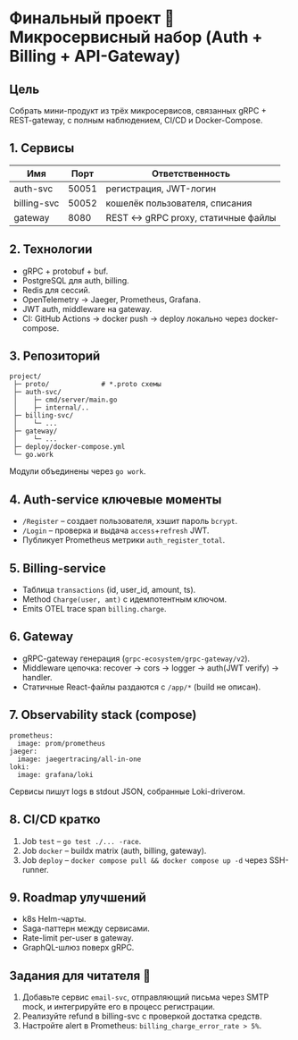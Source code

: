 # Финальный проект 🔬 Микросервисный набор (Auth + Billing + API-Gateway)

## Цель
Собрать мини-продукт из трёх микросервисов, связанных gRPC + REST-gateway, с полным наблюдением, CI/CD и Docker-Compose.

## 1. Сервисы
| Имя | Порт | Ответственность |
|-----|------|-----------------|
| auth-svc    | 50051 | регистрация, JWT-логин |
| billing-svc | 50052 | кошелёк пользователя, списания |
| gateway     | 8080  | REST ↔ gRPC proxy, статичные файлы |

## 2. Технологии
* gRPC + protobuf + buf.  
* PostgreSQL для auth, billing.  
* Redis для сессий.  
* OpenTelemetry → Jaeger, Prometheus, Grafana.  
* JWT auth, middleware на gateway.  
* CI: GitHub Actions → docker push → deploy локально через docker-compose.

## 3. Репозиторий
```
project/
 ├─ proto/             # *.proto схемы
 ├─ auth-svc/
 │    ├─ cmd/server/main.go
 │    ├─ internal/..
 ├─ billing-svc/
 │    └─ ...
 ├─ gateway/
 │    └─ ...
 ├─ deploy/docker-compose.yml
 └─ go.work
```
Модули объединены через `go work`.

## 4. Auth-service ключевые моменты
* `/Register` – создает пользователя, хэшит пароль `bcrypt`.  
* `/Login` – проверка и выдача `access`+`refresh` JWT.  
* Публикует Prometheus метрики `auth_register_total`.

## 5. Billing-service
* Таблица `transactions` (id, user_id, amount, ts).  
* Method `Charge(user, amt)` с идемпотентным ключом.  
* Emits OTEL trace span `billing.charge`.

## 6. Gateway
* gRPC-gateway генерация (`grpc-ecosystem/grpc-gateway/v2`).  
* Middleware цепочка: recover → cors → logger → auth(JWT verify) → handler.  
* Статичные React-файлы раздаются с `/app/*` (build не описан).

## 7. Observability stack (compose)
```
prometheus:
  image: prom/prometheus
jaeger:
  image: jaegertracing/all-in-one
loki:
  image: grafana/loki
```
Сервисы пишут logs в stdout JSON, собранные Loki-driverом.

## 8. CI/CD кратко
1. Job `test` – `go test ./... -race`.  
2. Job `docker` – buildx matrix (auth, billing, gateway).  
3. Job `deploy` – `docker compose pull && docker compose up -d` через SSH-runner.

## 9. Roadmap улучшений
- k8s Helm-чарты.  
- Saga-паттерн между сервисами.  
- Rate-limit per-user в gateway.  
- GraphQL-шлюз поверх gRPC.

## Задания для читателя 📝
1. Добавьте сервис `email-svc`, отправляющий письма через SMTP mock, и интегрируйте его в процесс регистрации.  
2. Реализуйте refund в billing-svc с проверкой достатка средств.  
3. Настройте alert в Prometheus: `billing_charge_error_rate > 5%`.
